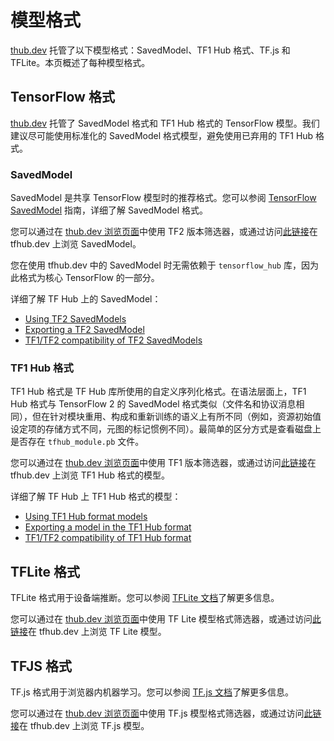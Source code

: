 <!--* freshness: { owner: 'maringeo' reviewed: '2021-03-15' review_interval: '3 months'} *-->

# 模型格式

[thub.dev](https://tfhub.dev) 托管了以下模型格式：SavedModel、TF1 Hub 格式、TF.js 和 TFLite。本页概述了每种模型格式。

## TensorFlow 格式

[thub.dev](https://tfhub.dev) 托管了 SavedModel 格式和 TF1 Hub 格式的 TensorFlow 模型。我们建议尽可能使用标准化的 SavedModel 格式模型，避免使用已弃用的 TF1 Hub 格式。

### SavedModel

SavedModel 是共享 TensorFlow 模型时的推荐格式。您可以参阅 [TensorFlow SavedModel](https://www.tensorflow.org/guide/saved_model) 指南，详细了解 SavedModel 格式。

您可以通过在 [thub.dev 浏览页面](https://tfhub.dev/s?subtype=module,placeholder)中使用 TF2 版本筛选器，或通过访问[此链接](https://tfhub.dev/s?subtype=module,placeholder&tf-version=tf2)在 tfhub.dev 上浏览 SavedModel。

您在使用 tfhub.dev 中的 SavedModel 时无需依赖于 `tensorflow_hub` 库，因为此格式为核心 TensorFlow 的一部分。

详细了解 TF Hub 上的 SavedModel：

- [Using TF2 SavedModels](tf2_saved_model.md)
- [Exporting a TF2 SavedModel](exporting_tf2_saved_model.md)
- [TF1/TF2 compatibility of TF2 SavedModels](model_compatibility.md)

### TF1 Hub 格式

TF1 Hub 格式是 TF Hub 库所使用的自定义序列化格式。在语法层面上，TF1 Hub 格式与 TensorFlow 2 的 SavedModel 格式类似（文件名和协议消息相同），但在针对模块重用、构成和重新训练的语义上有所不同（例如，资源初始值设定项的存储方式不同，元图的标记惯例不同）。最简单的区分方式是查看磁盘上是否存在 `tfhub_module.pb` 文件。

您可以通过在 [thub.dev 浏览页面](https://tfhub.dev/s?subtype=module,placeholder)中使用 TF1 版本筛选器，或通过访问[此链接](https://tfhub.dev/s?subtype=module,placeholder&tf-version=tf1)在 tfhub.dev 上浏览 TF1 Hub 格式的模型。

详细了解 TF Hub 上 TF1 Hub 格式的模型：

- [Using TF1 Hub format models](tf1_hub_module.md)
- [Exporting a model in the TF1 Hub format](exporting_hub_format.md)
- [TF1/TF2 compatibility of TF1 Hub format](model_compatibility.md)

## TFLite 格式

TFLite 格式用于设备端推断。您可以参阅 [TFLite 文档](https://www.tensorflow.org/lite)了解更多信息。

您可以通过在 [thub.dev 浏览页面](https://tfhub.dev/s?subtype=module,placeholder)中使用 TF Lite 模型格式筛选器，或通过访问[此链接](https://tfhub.dev/lite)在 tfhub.dev 上浏览 TF Lite 模型。

## TFJS 格式

TF.js 格式用于浏览器内机器学习。您可以参阅 [TF.js 文档](https://www.tensorflow.org/js)了解更多信息。

您可以通过在 [thub.dev 浏览页面](https://tfhub.dev/s?subtype=module,placeholder)中使用 TF.js 模型格式筛选器，或通过访问[此链接](https://tfhub.dev/js)在 tfhub.dev 上浏览 TF.js 模型。
